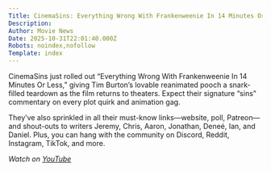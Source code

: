 ```yaml
---
Title: CinemaSins: Everything Wrong With Frankenweenie In 14 Minutes Or Less
Description: 
Author: Movie News
Date: 2025-10-31T22:01:40.000Z
Robots: noindex,nofollow
Template: index
---
```

<p>CinemaSins just rolled out “Everything Wrong With Frankenweenie In 14 Minutes Or Less,” giving Tim Burton’s lovable reanimated pooch a snark-filled teardown as the film returns to theaters. Expect their signature “sins” commentary on every plot quirk and animation gag.</p>

<p>They’ve also sprinkled in all their must-know links—website, poll, Patreon—and shout-outs to writers Jeremy, Chris, Aaron, Jonathan, Deneé, Ian, and Daniel. Plus, you can hang with the community on Discord, Reddit, Instagram, TikTok, and more.</p>

<p><em>Watch on <a href="https://www.youtube.com/watch?v=jAM8R6GO3g8" rel="noopener noreferrer">YouTube</a></em></p>


